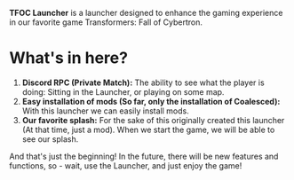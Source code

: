 **TFOC Launcher** is a launcher designed to enhance the gaming experience in our favorite game Transformers: Fall of Cybertron.

# What's in here?
1. **Discord RPC (Private Match):** The ability to see what the player is doing: Sitting in the Launcher, or playing on some map.
2. **Easy installation of mods (So far, only the installation of Coalesced):** With this launcher we can easily install mods.
3. **Our favorite splash:** For the sake of this originally created this launcher (At that time, just a mod). When we start the game, we will be able to see our splash.

And that's just the beginning! In the future, there will be new features and functions, so - wait, use the Launcher, and just enjoy the game!
